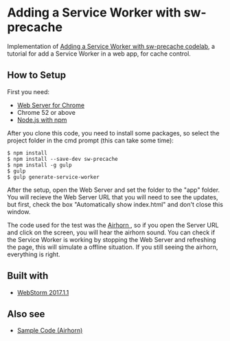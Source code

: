 # Adding a Service Worker with sw-precache

Implementation of [Adding a Service Worker with sw-precache codelab](https://codelabs.developers.google.com/codelabs/sw-precache/index.html), a tutorial for add a Service Worker in a web app, for cache control.

## How to Setup

First you need:

* [Web Server for Chrome](https://chrome.google.com/webstore/detail/web-server-for-chrome/ofhbbkphhbklhfoeikjpcbhemlocgigb)
* Chrome 52 or above
* [Node.js with npm](https://nodejs.org/en/)

After you clone this code, you need to install some packages, so select the project folder in the cmd prompt (this can take some time):

```
$ npm install
$ npm install --save-dev sw-precache
$ npm install -g gulp
$ gulp
$ gulp generate-service-worker
```

After the setup, open the Web Server and set the folder to the "app" folder. You will recieve the Web Server URL that you will need to see the updates, but first, check the box "Automatically show index.html" and don't close this window.

The code used for the test was the [Airhorn ](https://github.com/GoogleChrome/airhorn.git), so if you open the Server URL and click on the screen, you will hear the airhorn sound.
You can check if the Service Worker is working by stopping the Web Server and refreshing the page, this will simulate a offline situation. If you still seeing the airhorn, everything is right.


## Built with

* [WebStorm 2017.1.1](https://www.jetbrains.com/webstorm/)

## Also see

* [Sample Code (Airhorn)](https://github.com/GoogleChrome/airhorn.git)